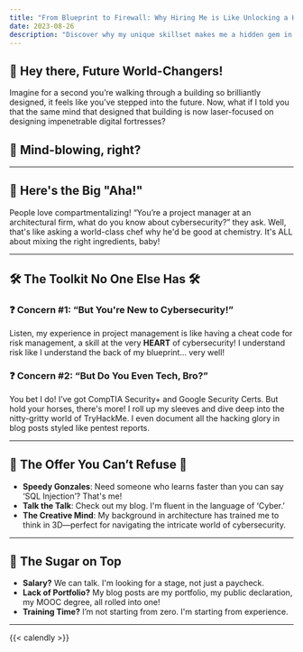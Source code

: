 ```yaml
---
title: "From Blueprint to Firewall: Why Hiring Me is Like Unlocking a Hidden Level in Cybersecurity!"
date: 2023-08-26
description: "Discover why my unique skillset makes me a hidden gem in the world of cybersecurity."
---
```


## 👋 Hey there, Future World-Changers!

Imagine for a second you’re walking through a building so brilliantly designed, it feels like you've stepped into the future. Now, what if I told you that the same mind that designed that building is now laser-focused on designing impenetrable digital fortresses?

## 🤯 Mind-blowing, right?

---

## 🎯 Here's the Big "Aha!"

People love compartmentalizing! “You’re a project manager at an architectural firm, what do you know about cybersecurity?” they ask. Well, that's like asking a world-class chef why he'd be good at chemistry. It's ALL about mixing the right ingredients, baby!

---

## 🛠 The Toolkit No One Else Has 🛠

### ❓ Concern #1: “But You're New to Cybersecurity!”

Listen, my experience in project management is like having a cheat code for risk management, a skill at the very **HEART** of cybersecurity! I understand risk like I understand the back of my blueprint... very well!

### ❓ Concern #2: “But Do You Even Tech, Bro?”

You bet I do! I’ve got CompTIA Security+ and Google Security Certs. But hold your horses, there's more! I roll up my sleeves and dive deep into the nitty-gritty world of TryHackMe. I even document all the hacking glory in blog posts styled like pentest reports.

---

## 🎁 The Offer You Can’t Refuse 🎁

- **Speedy Gonzales**: Need someone who learns faster than you can say ‘SQL Injection’? That's me!
- **Talk the Talk**: Check out my blog. I'm fluent in the language of ‘Cyber.’
- **The Creative Mind**: My background in architecture has trained me to think in 3D—perfect for navigating the intricate world of cybersecurity.

---

## 🤩 The Sugar on Top

- **Salary?** We can talk. I'm looking for a stage, not just a paycheck.
- **Lack of Portfolio?** My blog posts are my portfolio, my public declaration, my MOOC degree, all rolled into one!
- **Training Time?** I’m not starting from zero. I'm starting from experience.

---

{{< calendly >}}
